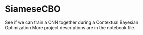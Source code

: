 # SiameseCBO
See if we can train a CNN together during a Contextual Bayesian Optimization 
More project descriptions are in the notebook file.  
